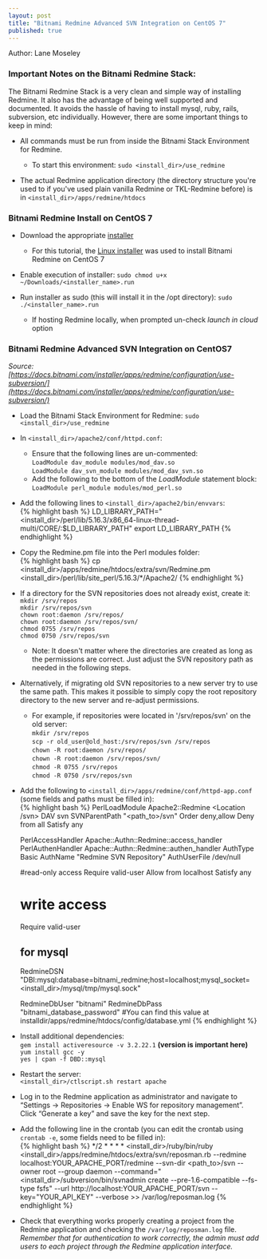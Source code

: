 ```yaml
---
layout: post
title: "Bitnami Redmine Advanced SVN Integration on CentOS 7"
published: true
---
```

Author: Lane Moseley   

### Important Notes on the Bitnami Redmine Stack:
The Bitnami Redmine Stack is a very clean and simple way of installing Redmine.
It also has the advantage of being well supported and documented. It avoids the
hassle of having to install mysql, ruby, rails, subversion, etc individually.
However, there are some important things to keep in mind:
  
* All commands must be run from inside the Bitnami Stack Environment for Redmine.   
   * To start this environment: ```sudo <install_dir>/use_redmine```

* The actual Redmine application directory (the directory structure you're used to if you've used plain vanilla Redmine or TKL-Redmine before) is in ```<install_dir>/apps/redmine/htdocs```

### Bitnami Redmine Install on CentOS 7
* Download the appropriate [installer](https://bitnami.com/stack/redmine)
   * For this tutorial, the [Linux installer](https://bitnami.com/redirect/to/622172/bitnami-redmine-4.0.4-3-linux-x64-installer.run?with_popup_skip_signin=1) was used to install Bitnami Redmine on CentOS 7

* Enable execution of installer: ```sudo chmod u+x ~/Downloads/<installer_name>.run```
  
* Run installer as sudo (this will install it in the /opt directory): ```sudo ./<installer_name>.run```
   * If hosting Redmine locally, when prompted un-check *launch in cloud* option

### Bitnami Redmine Advanced SVN Integration on CentOS7
*Source: [https://docs.bitnami.com/installer/apps/redmine/configuration/use-subversion/](https://docs.bitnami.com/installer/apps/redmine/configuration/use-subversion/)*

* Load the Bitnami Stack Environment for Redmine: ```sudo <install_dir>/use_redmine```

* In ```<install_dir>/apache2/conf/httpd.conf```:
   * Ensure that the following lines are un-commented:  
     ```LoadModule dav_module modules/mod_dav.so```  
     ```LoadModule dav_svn_module modules/mod_dav_svn.so```
   * Add the following to the bottom of the *LoadModule* statement block:  
     ```LoadModule perl_module modules/mod_perl.so```

* Add the following lines to ```<install_dir>/apache2/bin/envvars```:  
{% highlight bash %}
LD_LIBRARY_PATH="<install_dir>/perl/lib/5.16.3/x86_64-linux-thread-multi/CORE/:$LD_LIBRARY_PATH"
export LD_LIBRARY_PATH
{% endhighlight %}

* Copy the Redmine.pm file into the Perl modules folder:  
{% highlight bash %}
cp <install_dir>/apps/redmine/htdocs/extra/svn/Redmine.pm <install_dir>/perl/lib/site_perl/5.16.3/*/Apache2/
{% endhighlight %}

* If a directory for the SVN repositories does not already exist, create it:  
  ```mkdir /srv/repos```  
  ```mkdir /srv/repos/svn```  
  ```chown root:daemon /srv/repos/```  
  ```chown root:daemon /srv/repos/svn/```  
  ```chmod 0755 /srv/repos```  
  ```chmod 0750 /srv/repos/svn```

  * Note: It doesn't matter where the directories are created as long as the permissions are correct. Just adjust the SVN repository path as needed in the following steps.

* Alternatively, if migrating old SVN repositories to a new server try to use the same path. This makes it possible to simply copy the root repository directory to the new server and re-adjust permissions.
  * For example, if repositories were located in '/srv/repos/svn' on the old server:  
    ```mkdir /srv/repos```  
    ```scp -r old_user@old_host:/srv/repos/svn /srv/repos```  
    ```chown -R root:daemon /srv/repos/```  
    ```chown -R root:daemon /srv/repos/svn/```  
    ```chmod -R 0755 /srv/repos```  
    ```chmod -R 0750 /srv/repos/svn```

* Add the following to ```<install_dir>/apps/redmine/conf/httpd-app.conf```
(some fields and paths must be filled in):  
{% highlight bash %}
  PerlLoadModule Apache2::Redmine
  <Location /svn>
    DAV svn
    SVNParentPath "<path_to>/svn"
    Order deny,allow
    Deny from all
    Satisfy any

    PerlAccessHandler Apache::Authn::Redmine::access_handler
    PerlAuthenHandler Apache::Authn::Redmine::authen_handler
    AuthType Basic
    AuthName "Redmine SVN Repository"
    AuthUserFile /dev/null

    #read-only access
    <Limit GET PROPFIND OPTIONS REPORT>
      Require valid-user
      Allow from localhost
      Satisfy any
    </Limit>
    # write access
    <LimitExcept GET PROPFIND OPTIONS REPORT>
      Require valid-user
    </LimitExcept>

    ## for mysql
    RedmineDSN "DBI:mysql:database=bitnami_redmine;host=localhost;mysql_socket=<install_dir>/mysql/tmp/mysql.sock"

    RedmineDbUser "bitnami"
    RedmineDbPass "bitnami_database_password"
    #You can find this value at installdir/apps/redmine/htdocs/config/database.yml
  </Location>
{% endhighlight %}

* Install additional dependencies:  
  ```gem install activeresource -v 3.2.22.1``` __(version is important here)__  
  ```yum install gcc -y```  
  ```yes | cpan -f DBD::mysql```  

* Restart the server:  
  ```<install_dir>/ctlscript.sh restart apache```

* Log in to the Redmine application as administrator and navigate to
“Settings -> Repositories -> Enable WS for repository management”. Click “Generate a key” and save the key for the next step.

* Add the following line in the crontab (you can edit the crontab using ```crontab -e```, some fields need to be filled in):  
{% highlight bash %}
*/2 * * * * <install_dir>/ruby/bin/ruby <install_dir>/apps/redmine/htdocs/extra/svn/reposman.rb --redmine localhost:YOUR_APACHE_PORT/redmine --svn-dir <path_to>/svn --owner root --group daemon --command="<install_dir>/subversion/bin/svnadmin create --pre-1.6-compatible --fs-type fsfs" --url http://localhost:YOUR_APACHE_PORT/svn --key="YOUR_API_KEY" --verbose >> /var/log/reposman.log
{% endhighlight %}

* Check that everything works properly creating a project from the Redmine
application and checking the ```/var/log/reposman.log``` file. *Remember that for authentication to work correctly, the admin must add users to each project through the Redmine application interface.*
